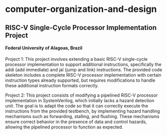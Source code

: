 # computer-organization-and-design
## RISC-V Single-Cycle Processor Implementation Project
#### Federal University of Alagoas, Brazil

Project 1:
This project involves extending a basic RISC-V single-cycle processor implementation to support additional instructions, specifically the addi (add immediate) and jal (jump and link) instructions. The provided code skeleton includes a complete RISC-V processor implementation with certain instruction types already supported, but requires modifications to handle these additional instruction formats correctly.

Project 2: 
This project consists of modifying a pipelined RISC-V processor implementation in SystemVerilog, which initially lacks a hazard detection unit. The goal is to adapt the code so that it can correctly execute the instructions from the provided testbench, by implementing hazard handling mechanisms such as forwarding, stalling, and flushing. These mechanisms ensure correct behavior in the presence of data and control hazards, allowing the pipelined processor to function as expected.